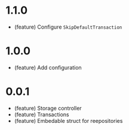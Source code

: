 # 1.1.0

- (feature) Configure `SkipDefaultTransaction`

# 1.0.0

- (feature) Add configuration

# 0.0.1

- (feature) Storage controller
- (feature) Transactions
- (feature) Embedable struct for reepositories
